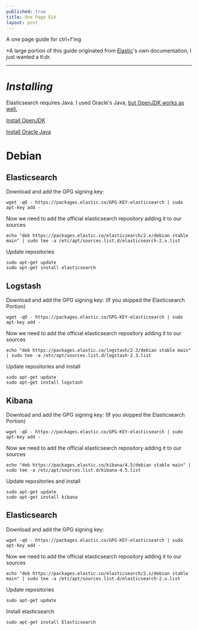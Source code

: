 ```yaml
---
published: true
title: One Page ELK
layout: post
---
```

A one page guide for ctrl+f'ing

\*A large portion of this guide originated from [Elastic]'s own documentation, I just wanted a tl:dr.

---

# ***Installing***
Elasticsearch requires Java. I used Oracle's Java, [but OpenJDK works as well.](https://www.elastic.co/guide/en/elasticsearch/guide/current/_java_virtual_machine.html) 

[Install OpenJDK](http://openjdk.java.net/install/)

[Install Oracle Java](https://docs.oracle.com/javase/8/docs/technotes/guides/install/linux_jdk.html#BJFJJEFG)

# Debian
## **Elasticsearch** 
Download and add the GPG signing key:

```
wget -qO - https://packages.elastic.co/GPG-KEY-elasticsearch | sudo apt-key add -
```

Now we need to add the official elasticsearch repository adding it to our sources

```
echo "deb https://packages.elastic.co/elasticsearch/2.x/debian stable main" | sudo tee -a /etc/apt/sources.list.d/elasticsearch-2.x.list
```

Update repositories

```
sudo apt-get update
sudo apt-get install elasticsearch
```

## **Logstash**
Download and add the GPG signing key: (If you skipped the Elasticsearch Portion)

```
wget -qO - https://packages.elastic.co/GPG-KEY-elasticsearch | sudo apt-key add -
```

Now we need to add the official elasticsearch repository adding it to our sources

```
echo "deb https://packages.elastic.co/logstash/2.3/debian stable main" | sudo tee -a /etc/apt/sources.list.d/logstash-2.3.list
```

Update repositories and install

```
sudo apt-get update
sudo apt-get install logstash
```

## **Kibana**
Download and add the GPG signing key: (If you skipped the Elasticsearch Portion)

```
wget -qO - https://packages.elastic.co/GPG-KEY-elasticsearch | sudo apt-key add -
```

Now we need to add the official elasticsearch repository adding it to our sources

```
echo "deb https://packages.elastic.co/kibana/4.5/debian stable main" | sudo tee -a /etc/apt/sources.list.d/kibana-4.5.list
```

Update repositories and install

```
sudo apt-get update
sudo apt-get install kibana
```


























## **Elasticsearch**
Download and add the GPG signing key:

```
wget -qO - https://packages.elastic.co/GPG-KEY-elasticsearch | sudo apt-key add -
```

Now we need to add the official elasticsearch repository adding it to our sources

```
echo "deb https://packages.elastic.co/elasticsearch/2.x/debian stable main" | sudo tee -a /etc/apt/sources.list.d/elasticsearch-2.x.list
```

Update repositories

```
sudo apt-get update
```

Install elasticsearch

```
sudo apt-get install Elasticsearch
```


















[Oracle]:http://www.oracle.com/technetwork/java/javase/downloads/jdk8-downloads-2133151.html
[Elastic]:https://www.elastic.co/guide/index.html